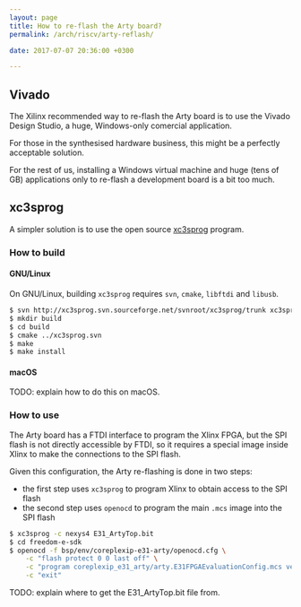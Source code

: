 ```yaml
---
layout: page
title: How to re-flash the Arty board?
permalink: /arch/riscv/arty-reflash/

date: 2017-07-07 20:36:00 +0300

---
```


## Vivado

The Xilinx recommended way to re-flash the Arty board is to use the Vivado Design Studio, a huge, Windows-only comercial application.

For those in the synthesised hardware business, this might be a perfectly acceptable solution.

For the rest of us, installing a Windows virtual machine and huge (tens of GB) applications only to re-flash a development board is a bit too much.

## xc3sprog

A simpler solution is to use the open source [xc3sprog](http://xc3sprog.sourceforge.net) program.

### How to build

#### GNU/Linux

On GNU/Linux, building `xc3sprog` requires `svn`, `cmake`, `libftdi` and `libusb`.

```bash
$ svn http://xc3sprog.svn.sourceforge.net/svnroot/xc3sprog/trunk xc3sprog.svn
$ mkdir build
$ cd build
$ cmake ../xc3sprog.svn
$ make
$ make install
```

#### macOS 

TODO: explain how to do this on macOS.

### How to use

The Arty board has a FTDI interface to program the Xlinx FPGA, but the SPI flash is not directly accessible by FTDI, so it requires a special image inside Xlinx to make the connections to the SPI flash. 

Given this configuration, the Arty re-flashing is done in two steps:

* the first step uses `xc3sprog` to program Xlinx to obtain access to the SPI flash
* the second step uses `openocd` to program the main `.mcs` image into the SPI flash

```bash
$ xc3sprog -c nexys4 E31_ArtyTop.bit
$ cd freedom-e-sdk
$ openocd -f bsp/env/coreplexip-e31-arty/openocd.cfg \
    -c "flash protect 0 0 last off" \
    -c "program coreplexip_e31_arty/arty.E31FPGAEvaluationConfig.mcs verify 0x40000000" \
    -c "exit"
```

TODO: explain where to get the E31_ArtyTop.bit file from.